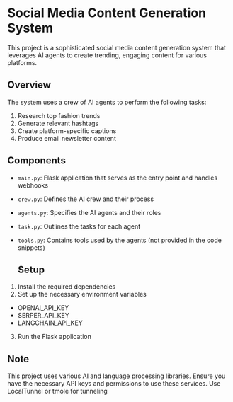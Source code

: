 # Social Media Content Generation System

This project is a sophisticated social media content generation system that leverages AI agents to create trending, engaging content for various platforms.

## Overview

The system uses a crew of AI agents to perform the following tasks:
1. Research top fashion trends
2. Generate relevant hashtags
3. Create platform-specific captions
4. Produce email newsletter content

## Components

- `main.py`: Flask application that serves as the entry point and handles webhooks
- `crew.py`: Defines the AI crew and their process
- `agents.py`: Specifies the AI agents and their roles
- `task.py`: Outlines the tasks for each agent
- `tools.py`: Contains tools used by the agents (not provided in the code snippets)

  ## Setup

1. Install the required dependencies
2. Set up the necessary environment variables
- OPENAI_API_KEY
- SERPER_API_KEY
- LANGCHAIN_API_KEY

3. Run the Flask application

## Note

This project uses various AI and language processing libraries. Ensure you have the necessary API keys and permissions to use these services. Use LocalTunnel or tmole for tunneling
